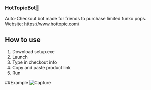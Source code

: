 ### HotTopicBot👣

Auto-Checkout bot made for friends to purchase limited funko pops.
Website: https://www.hottopic.com/

## How to use
1. Download setup.exe
2. Launch
3. Type in checkout info
4. Copy and paste product link
5. Run

##Example
![Capture](https://user-images.githubusercontent.com/22161308/171799421-54a57d60-8fa7-47a0-9d82-12751be21d64.PNG)






